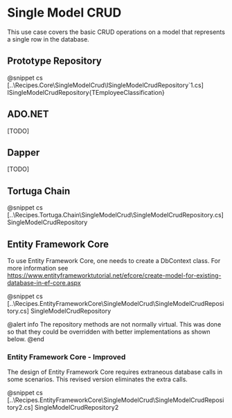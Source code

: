 ﻿# Single Model CRUD

This use case covers the basic CRUD operations on a model that represents a single row in the database.

## Prototype Repository

@snippet cs [..\Recipes.Core\SingleModelCrud\ISingleModelCrudRepository`1.cs] ISingleModelCrudRepository{TEmployeeClassification}


## ADO.NET

[TODO]

## Dapper

[TODO]

## Tortuga Chain

@snippet cs [..\Recipes.Tortuga.Chain\SingleModelCrud\SingleModelCrudRepository.cs] SingleModelCrudRepository

## Entity Framework Core

To use Entity Framework Core, one needs to create a DbContext class. For more information see https://www.entityframeworktutorial.net/efcore/create-model-for-existing-database-in-ef-core.aspx

@snippet cs [..\Recipes.EntityFrameworkCore\SingleModelCrud\SingleModelCrudRepository.cs] SingleModelCrudRepository

@alert info
The repository methods are not normally virtual. This was done so that they could be overridden with better implementations as shown below.
@end

### Entity Framework Core - Improved

The design of Entity Framework Core requires extraneous database calls in some scenarios. This revised version eliminates the extra calls.

@snippet cs [..\Recipes.EntityFrameworkCore\SingleModelCrud\SingleModelCrudRepository2.cs] SingleModelCrudRepository2

